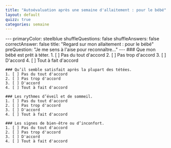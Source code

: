 ```yaml
---
title: "Autoévaluation après une semaine d'allaitement : pour le bébé"
layout: default
quizz: true
categories: semaine
--- 
```

<div class="quizdown">
    ---
    primaryColor: steelblue
    shuffleQuestions: false
    shuffleAnswers: false
    correctAnswer: false
    title: "Regard sur mon allaitement : pour le bébé"
    preQuestion: "Je me sens à l'aise pour reconnaître..."
    ---
    ### Que mon bébé est prêt à téter.
    1. [ ] Pas du tout d'accord
    2. [ ] Pas trop d'accord
    3. [ ] D'accord
    4. [ ] Tout à fait d'accord

    ### Qu’il semble satisfait après la plupart des tétées.
    1. [ ] Pas du tout d'accord
    2. [ ] Pas trop d'accord
    3. [ ] D'accord
    4. [ ] Tout à fait d'accord
 
    ### Les rythmes d’éveil et de sommeil.
    1. [ ] Pas du tout d'accord
    2. [ ] Pas trop d'accord
    3. [ ] D'accord
    4. [ ] Tout à fait d'accord

    ### Les signes de bien-être ou d’inconfort. 
    1. [ ] Pas du tout d'accord
    2. [ ] Pas trop d'accord
    3. [ ] D'accord
    4. [ ] Tout à fait d'accord

</div>
